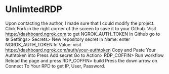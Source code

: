 # UnlimtedRDP

Upon contacting the author, I made sure that I could modify the project.
Click Fork in the right corner of the screen to save it to your Github.
Visit https://dashboard.ngrok.com to get NGROK_AUTH_TOKEN
In Github go to ⚙ Settings> Secrets> New repository secret
In Name: enter NGROK_AUTH_TOKEN
In Value: visit https://dashboard.ngrok.com/auth/your-authtoken Copy and Paste Your Authtoken into
Press Add secret
Go to Action> RDP_COFFIN> Run workflow
Reload the page and press RDP_COFFIN> build
Press the down arrow on Connect To Your RPD to get IP, User, Password.
